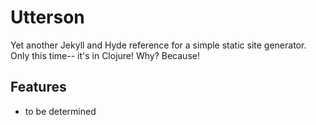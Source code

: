 # Utterson #
Yet another Jekyll and Hyde reference for a simple static site
generator.  Only this time-- it's in Clojure!  Why?  Because!

## Features ##

 * to be determined
